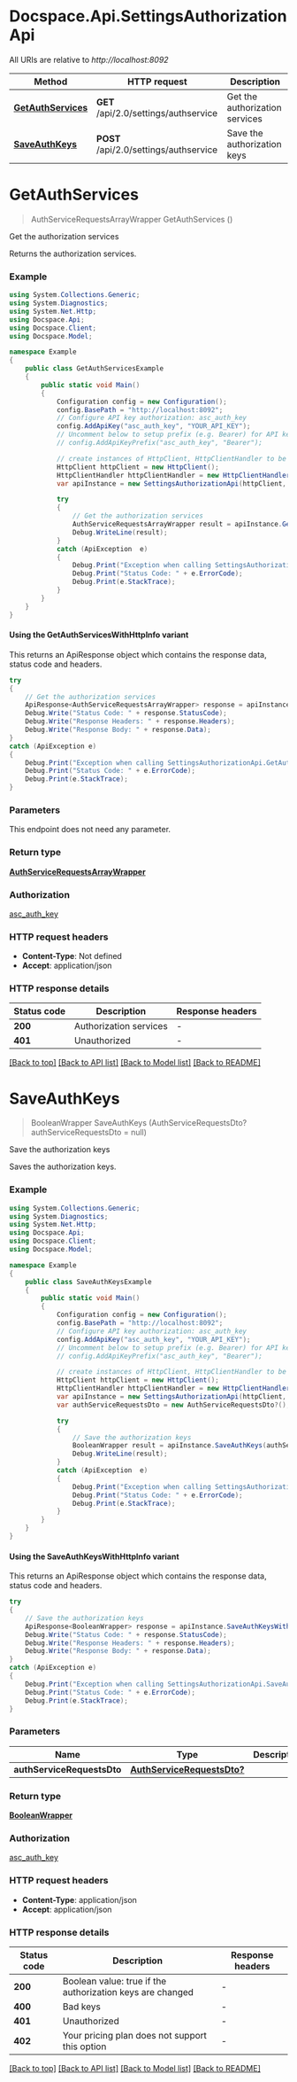 # Docspace.Api.SettingsAuthorizationApi

All URIs are relative to *http://localhost:8092*

| Method | HTTP request | Description |
|--------|--------------|-------------|
| [**GetAuthServices**](SettingsAuthorizationApi.md#getauthservices) | **GET** /api/2.0/settings/authservice | Get the authorization services |
| [**SaveAuthKeys**](SettingsAuthorizationApi.md#saveauthkeys) | **POST** /api/2.0/settings/authservice | Save the authorization keys |

<a id="getauthservices"></a>
# **GetAuthServices**
> AuthServiceRequestsArrayWrapper GetAuthServices ()

Get the authorization services

Returns the authorization services.

### Example
```csharp
using System.Collections.Generic;
using System.Diagnostics;
using System.Net.Http;
using Docspace.Api;
using Docspace.Client;
using Docspace.Model;

namespace Example
{
    public class GetAuthServicesExample
    {
        public static void Main()
        {
            Configuration config = new Configuration();
            config.BasePath = "http://localhost:8092";
            // Configure API key authorization: asc_auth_key
            config.AddApiKey("asc_auth_key", "YOUR_API_KEY");
            // Uncomment below to setup prefix (e.g. Bearer) for API key, if needed
            // config.AddApiKeyPrefix("asc_auth_key", "Bearer");

            // create instances of HttpClient, HttpClientHandler to be reused later with different Api classes
            HttpClient httpClient = new HttpClient();
            HttpClientHandler httpClientHandler = new HttpClientHandler();
            var apiInstance = new SettingsAuthorizationApi(httpClient, config, httpClientHandler);

            try
            {
                // Get the authorization services
                AuthServiceRequestsArrayWrapper result = apiInstance.GetAuthServices();
                Debug.WriteLine(result);
            }
            catch (ApiException  e)
            {
                Debug.Print("Exception when calling SettingsAuthorizationApi.GetAuthServices: " + e.Message);
                Debug.Print("Status Code: " + e.ErrorCode);
                Debug.Print(e.StackTrace);
            }
        }
    }
}
```

#### Using the GetAuthServicesWithHttpInfo variant
This returns an ApiResponse object which contains the response data, status code and headers.

```csharp
try
{
    // Get the authorization services
    ApiResponse<AuthServiceRequestsArrayWrapper> response = apiInstance.GetAuthServicesWithHttpInfo();
    Debug.Write("Status Code: " + response.StatusCode);
    Debug.Write("Response Headers: " + response.Headers);
    Debug.Write("Response Body: " + response.Data);
}
catch (ApiException e)
{
    Debug.Print("Exception when calling SettingsAuthorizationApi.GetAuthServicesWithHttpInfo: " + e.Message);
    Debug.Print("Status Code: " + e.ErrorCode);
    Debug.Print(e.StackTrace);
}
```

### Parameters
This endpoint does not need any parameter.
### Return type

[**AuthServiceRequestsArrayWrapper**](AuthServiceRequestsArrayWrapper.md)

### Authorization

[asc_auth_key](../README.md#asc_auth_key)

### HTTP request headers

 - **Content-Type**: Not defined
 - **Accept**: application/json


### HTTP response details
| Status code | Description | Response headers |
|-------------|-------------|------------------|
| **200** | Authorization services |  -  |
| **401** | Unauthorized |  -  |

[[Back to top]](#) [[Back to API list]](../README.md#documentation-for-api-endpoints) [[Back to Model list]](../README.md#documentation-for-models) [[Back to README]](../README.md)

<a id="saveauthkeys"></a>
# **SaveAuthKeys**
> BooleanWrapper SaveAuthKeys (AuthServiceRequestsDto? authServiceRequestsDto = null)

Save the authorization keys

Saves the authorization keys.

### Example
```csharp
using System.Collections.Generic;
using System.Diagnostics;
using System.Net.Http;
using Docspace.Api;
using Docspace.Client;
using Docspace.Model;

namespace Example
{
    public class SaveAuthKeysExample
    {
        public static void Main()
        {
            Configuration config = new Configuration();
            config.BasePath = "http://localhost:8092";
            // Configure API key authorization: asc_auth_key
            config.AddApiKey("asc_auth_key", "YOUR_API_KEY");
            // Uncomment below to setup prefix (e.g. Bearer) for API key, if needed
            // config.AddApiKeyPrefix("asc_auth_key", "Bearer");

            // create instances of HttpClient, HttpClientHandler to be reused later with different Api classes
            HttpClient httpClient = new HttpClient();
            HttpClientHandler httpClientHandler = new HttpClientHandler();
            var apiInstance = new SettingsAuthorizationApi(httpClient, config, httpClientHandler);
            var authServiceRequestsDto = new AuthServiceRequestsDto?(); // AuthServiceRequestsDto? |  (optional) 

            try
            {
                // Save the authorization keys
                BooleanWrapper result = apiInstance.SaveAuthKeys(authServiceRequestsDto);
                Debug.WriteLine(result);
            }
            catch (ApiException  e)
            {
                Debug.Print("Exception when calling SettingsAuthorizationApi.SaveAuthKeys: " + e.Message);
                Debug.Print("Status Code: " + e.ErrorCode);
                Debug.Print(e.StackTrace);
            }
        }
    }
}
```

#### Using the SaveAuthKeysWithHttpInfo variant
This returns an ApiResponse object which contains the response data, status code and headers.

```csharp
try
{
    // Save the authorization keys
    ApiResponse<BooleanWrapper> response = apiInstance.SaveAuthKeysWithHttpInfo(authServiceRequestsDto);
    Debug.Write("Status Code: " + response.StatusCode);
    Debug.Write("Response Headers: " + response.Headers);
    Debug.Write("Response Body: " + response.Data);
}
catch (ApiException e)
{
    Debug.Print("Exception when calling SettingsAuthorizationApi.SaveAuthKeysWithHttpInfo: " + e.Message);
    Debug.Print("Status Code: " + e.ErrorCode);
    Debug.Print(e.StackTrace);
}
```

### Parameters

| Name | Type | Description | Notes |
|------|------|-------------|-------|
| **authServiceRequestsDto** | [**AuthServiceRequestsDto?**](AuthServiceRequestsDto?.md) |  | [optional]  |

### Return type

[**BooleanWrapper**](BooleanWrapper.md)

### Authorization

[asc_auth_key](../README.md#asc_auth_key)

### HTTP request headers

 - **Content-Type**: application/json
 - **Accept**: application/json


### HTTP response details
| Status code | Description | Response headers |
|-------------|-------------|------------------|
| **200** | Boolean value: true if the authorization keys are changed |  -  |
| **400** | Bad keys |  -  |
| **401** | Unauthorized |  -  |
| **402** | Your pricing plan does not support this option |  -  |

[[Back to top]](#) [[Back to API list]](../README.md#documentation-for-api-endpoints) [[Back to Model list]](../README.md#documentation-for-models) [[Back to README]](../README.md)

